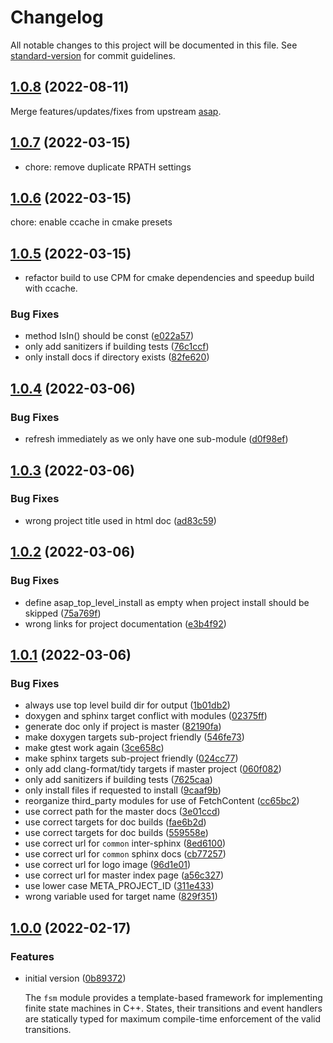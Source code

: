 # Changelog

All notable changes to this project will be documented in this file. See
[standard-version](https://github.com/conventional-changelog/standard-version)
for commit guidelines.

## [1.0.8](http://github.com/abdes/asap/compare/v1.0.7...v1.0.8) (2022-08-11)

Merge features/updates/fixes from upstream [asap](http://github.com/abdes/asap).

## [1.0.7](http://github.com/abdes/asap/compare/v1.0.6...v1.0.7) (2022-03-15)

- chore: remove duplicate RPATH settings

## [1.0.6](http://github.com/abdes/asap/compare/v1.0.5...v1.0.6) (2022-03-15)

chore: enable ccache in cmake presets

## [1.0.5](http://github.com/abdes/asap/compare/v1.0.4...v1.0.5) (2022-03-15)

- refactor build to use CPM for cmake dependencies and speedup build with ccache.

### Bug Fixes

- method IsIn() should be const ([e022a57](http://github.com/abdes/asap/commit/e022a57cb99e0c5fb26b288730d802800e7fe9bb))
- only add sanitizers if building tests ([76c1ccf](http://github.com/abdes/asap/commit/76c1ccf3f2651b40c19a2f2c68aa242eb7255331))
- only install docs if directory exists ([82fe620](http://github.com/abdes/asap/commit/82fe620e6dcd2a8e81f640dcd893b7c67b2cc2ae))

## [1.0.4](http://github.com/abdes/asap/compare/v1.0.3...v1.0.4) (2022-03-06)

### Bug Fixes

- refresh immediately as we only have one sub-module ([d0f98ef](http://github.com/abdes/asap/commit/d0f98ef7aea440278d079474a1de5e0cb2d8ea93))

## [1.0.3](http://github.com/abdes/asap/compare/v1.0.2...v1.0.3) (2022-03-06)

### Bug Fixes

- wrong project title used in html doc ([ad83c59](http://github.com/abdes/asap/commit/ad83c59351e8d2b1ab762527757130eab9d83f8d))

## [1.0.2](http://github.com/abdes/asap/compare/v1.0.1...v1.0.2) (2022-03-06)

### Bug Fixes

- define asap_top_level_install as empty when project install should be skipped ([75a769f](http://github.com/abdes/asap/commit/75a769fedcce026fec7d16728aafa2133ec59152))
- wrong links for project documentation ([e3b4f92](http://github.com/abdes/asap/commit/e3b4f92d4abf9067102317638b8b8976002db6ba))

## [1.0.1](http://github.com/abdes/asap/compare/v1.0.0...v1.0.1) (2022-03-06)

### Bug Fixes

- always use top level build dir for output ([1b01db2](http://github.com/abdes/asap/commit/1b01db2402bc52944646bcde3cf525315a4e0e1b))
- doxygen and sphinx target conflict with modules ([02375ff](http://github.com/abdes/asap/commit/02375ff4a33e34a8e0cb9307ef4eb6de3271e945))
- generate doc only if project is master ([82190fa](http://github.com/abdes/asap/commit/82190fa6562f5e51dbbab660bcab8dc265e99a0b))
- make doxygen targets sub-project friendly ([546fe73](http://github.com/abdes/asap/commit/546fe73ded53721dddbac311e9db41e4146b8ad2))
- make gtest work again ([3ce658c](http://github.com/abdes/asap/commit/3ce658c5f1eb216a3286717e7f80827b96ff3b49))
- make sphinx targets sub-project friendly ([024cc77](http://github.com/abdes/asap/commit/024cc77d17ed134ed5f3f4eea32226b07b05aad6))
- only add clang-format/tidy targets if master project ([060f082](http://github.com/abdes/asap/commit/060f082714e039eb4c2c2e198b5caed74690e8af))
- only add sanitizers if building tests ([7625caa](http://github.com/abdes/asap/commit/7625caac88429996e0962b95f3a26d536e6cb49e))
- only install files if requested to install ([9caaf9b](http://github.com/abdes/asap/commit/9caaf9b47e138be3f9845d6d58ebc21ff8dfa83b))
- reorganize third_party modules for use of FetchContent ([cc65bc2](http://github.com/abdes/asap/commit/cc65bc2219dbe38197107bae71252444994e118c))
- use correct path for the master docs ([3e01ccd](http://github.com/abdes/asap/commit/3e01ccd05d2daa2aade55dddd70c1c43f6d2d3e1))
- use correct targets for doc builds ([fae6b2d](http://github.com/abdes/asap/commit/fae6b2d002900e7bbdf273a9e99ba700d93cfae0))
- use correct targets for doc builds ([559558e](http://github.com/abdes/asap/commit/559558e8eac3043eef19986cc2ae6d6dfd937be8))
- use correct url for `common` inter-sphinx ([8ed6100](http://github.com/abdes/asap/commit/8ed6100f818f7fe8e6af2a118c3c9f4be983aa74))
- use correct url for `common` sphinx docs ([cb77257](http://github.com/abdes/asap/commit/cb7725706540c28f6847472f2524285a1a994307))
- use correct url for logo image ([96d1e01](http://github.com/abdes/asap/commit/96d1e01d971bd2f33faaebfc060082023f3a5209))
- use correct url for master index page ([a56c327](http://github.com/abdes/asap/commit/a56c327ff3d7ab14d7a499fc4997279efd2647fe))
- use lower case META_PROJECT_ID ([311e433](http://github.com/abdes/asap/commit/311e433e8698ff6385c2cda256bff83982596ed0))
- wrong variable used for target name ([829f351](http://github.com/abdes/asap/commit/829f351d22b384ddc060ae2df47ff9e801089dd2))

## [1.0.0](http://github.com/abdes/asap/compare/v4.0.2...v1.0.0) (2022-02-17)

### Features

- initial version ([0b89372](http://github.com/abdes/asap/commit/0b893726ab41f7454d5fd1618d0be8f6a92cca43))

  The `fsm` module provides a template-based framework for implementing
  finite state machines in C++. States, their transitions and event
  handlers are statically typed for maximum compile-time enforcement
  of the valid transitions.
